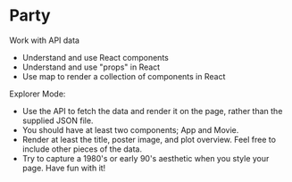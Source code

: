 # Party


Work with API data
- Understand and use React components
- Understand and use "props" in React
- Use map to render a collection of components in React

Explorer Mode:
- Use the API to fetch the data and render it on the page, rather than the supplied JSON file.
- You should have at least two components; App and Movie.
- Render at least the title, poster image, and plot overview. Feel free to include other pieces of the data.
- Try to capture a 1980's or early 90's aesthetic when you style your page. Have fun with it!
